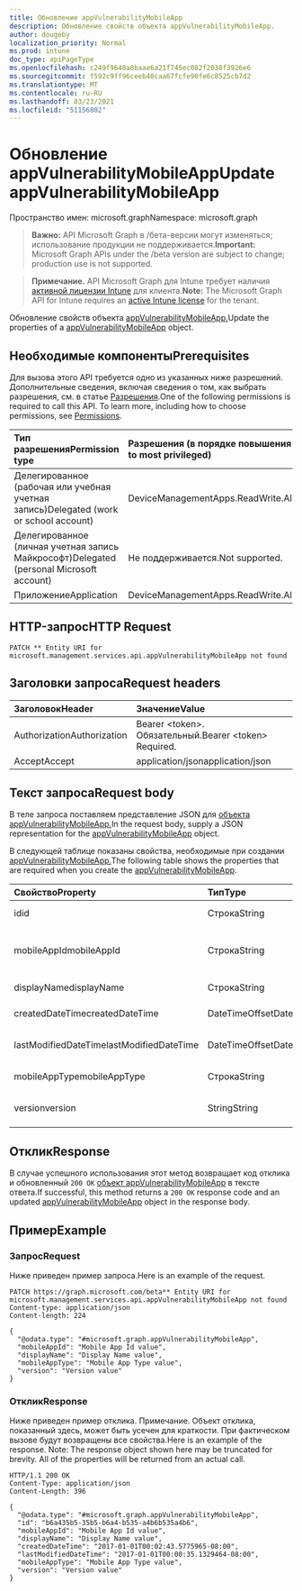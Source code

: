 ```yaml
---
title: Обновление appVulnerabilityMobileApp
description: Обновление свойств объекта appVulnerabilityMobileApp.
author: dougeby
localization_priority: Normal
ms.prod: intune
doc_type: apiPageType
ms.openlocfilehash: c249f9648a8baae6a21f745ec082f2038f3926e6
ms.sourcegitcommit: f592c9ff96ceeb40caa67fcfe90fe6c8525cb7d2
ms.translationtype: MT
ms.contentlocale: ru-RU
ms.lasthandoff: 03/23/2021
ms.locfileid: "51156802"
---
```

# <a name="update-appvulnerabilitymobileapp"></a><span data-ttu-id="4d3bb-103">Обновление appVulnerabilityMobileApp</span><span class="sxs-lookup"><span data-stu-id="4d3bb-103">Update appVulnerabilityMobileApp</span></span>

<span data-ttu-id="4d3bb-104">Пространство имен: microsoft.graph</span><span class="sxs-lookup"><span data-stu-id="4d3bb-104">Namespace: microsoft.graph</span></span>

> <span data-ttu-id="4d3bb-105">**Важно:** API Microsoft Graph в /бета-версии могут изменяться; использование продукции не поддерживается.</span><span class="sxs-lookup"><span data-stu-id="4d3bb-105">**Important:** Microsoft Graph APIs under the /beta version are subject to change; production use is not supported.</span></span>

> <span data-ttu-id="4d3bb-106">**Примечание.** API Microsoft Graph для Intune требует наличия [активной лицензии Intune](https://go.microsoft.com/fwlink/?linkid=839381) для клиента.</span><span class="sxs-lookup"><span data-stu-id="4d3bb-106">**Note:** The Microsoft Graph API for Intune requires an [active Intune license](https://go.microsoft.com/fwlink/?linkid=839381) for the tenant.</span></span>

<span data-ttu-id="4d3bb-107">Обновление свойств объекта [appVulnerabilityMobileApp.](../resources/intune-partnerintegration-appvulnerabilitymobileapp.md)</span><span class="sxs-lookup"><span data-stu-id="4d3bb-107">Update the properties of a [appVulnerabilityMobileApp](../resources/intune-partnerintegration-appvulnerabilitymobileapp.md) object.</span></span>

## <a name="prerequisites"></a><span data-ttu-id="4d3bb-108">Необходимые компоненты</span><span class="sxs-lookup"><span data-stu-id="4d3bb-108">Prerequisites</span></span>
<span data-ttu-id="4d3bb-p101">Для вызова этого API требуется одно из указанных ниже разрешений. Дополнительные сведения, включая сведения о том, как выбрать разрешения, см. в статье [Разрешения](/graph/permissions-reference).</span><span class="sxs-lookup"><span data-stu-id="4d3bb-p101">One of the following permissions is required to call this API. To learn more, including how to choose permissions, see [Permissions](/graph/permissions-reference).</span></span>

|<span data-ttu-id="4d3bb-111">Тип разрешения</span><span class="sxs-lookup"><span data-stu-id="4d3bb-111">Permission type</span></span>|<span data-ttu-id="4d3bb-112">Разрешения (в порядке повышения привилегий)</span><span class="sxs-lookup"><span data-stu-id="4d3bb-112">Permissions (from least to most privileged)</span></span>|
|:---|:---|
|<span data-ttu-id="4d3bb-113">Делегированное (рабочая или учебная учетная запись)</span><span class="sxs-lookup"><span data-stu-id="4d3bb-113">Delegated (work or school account)</span></span>|<span data-ttu-id="4d3bb-114">DeviceManagementApps.ReadWrite.All</span><span class="sxs-lookup"><span data-stu-id="4d3bb-114">DeviceManagementApps.ReadWrite.All</span></span>|
|<span data-ttu-id="4d3bb-115">Делегированное (личная учетная запись Майкрософт)</span><span class="sxs-lookup"><span data-stu-id="4d3bb-115">Delegated (personal Microsoft account)</span></span>|<span data-ttu-id="4d3bb-116">Не поддерживается.</span><span class="sxs-lookup"><span data-stu-id="4d3bb-116">Not supported.</span></span>|
|<span data-ttu-id="4d3bb-117">Приложение</span><span class="sxs-lookup"><span data-stu-id="4d3bb-117">Application</span></span>|<span data-ttu-id="4d3bb-118">DeviceManagementApps.ReadWrite.All</span><span class="sxs-lookup"><span data-stu-id="4d3bb-118">DeviceManagementApps.ReadWrite.All</span></span>|

## <a name="http-request"></a><span data-ttu-id="4d3bb-119">HTTP-запрос</span><span class="sxs-lookup"><span data-stu-id="4d3bb-119">HTTP Request</span></span>
<!-- {
  "blockType": "ignored"
}
-->
``` http
PATCH ** Entity URI for microsoft.management.services.api.appVulnerabilityMobileApp not found
```

## <a name="request-headers"></a><span data-ttu-id="4d3bb-120">Заголовки запроса</span><span class="sxs-lookup"><span data-stu-id="4d3bb-120">Request headers</span></span>
|<span data-ttu-id="4d3bb-121">Заголовок</span><span class="sxs-lookup"><span data-stu-id="4d3bb-121">Header</span></span>|<span data-ttu-id="4d3bb-122">Значение</span><span class="sxs-lookup"><span data-stu-id="4d3bb-122">Value</span></span>|
|:---|:---|
|<span data-ttu-id="4d3bb-123">Authorization</span><span class="sxs-lookup"><span data-stu-id="4d3bb-123">Authorization</span></span>|<span data-ttu-id="4d3bb-124">Bearer &lt;token&gt;. Обязательный.</span><span class="sxs-lookup"><span data-stu-id="4d3bb-124">Bearer &lt;token&gt; Required.</span></span>|
|<span data-ttu-id="4d3bb-125">Accept</span><span class="sxs-lookup"><span data-stu-id="4d3bb-125">Accept</span></span>|<span data-ttu-id="4d3bb-126">application/json</span><span class="sxs-lookup"><span data-stu-id="4d3bb-126">application/json</span></span>|

## <a name="request-body"></a><span data-ttu-id="4d3bb-127">Текст запроса</span><span class="sxs-lookup"><span data-stu-id="4d3bb-127">Request body</span></span>
<span data-ttu-id="4d3bb-128">В теле запроса поставляем представление JSON для [объекта appVulnerabilityMobileApp.](../resources/intune-partnerintegration-appvulnerabilitymobileapp.md)</span><span class="sxs-lookup"><span data-stu-id="4d3bb-128">In the request body, supply a JSON representation for the [appVulnerabilityMobileApp](../resources/intune-partnerintegration-appvulnerabilitymobileapp.md) object.</span></span>

<span data-ttu-id="4d3bb-129">В следующей таблице показаны свойства, необходимые при создании [appVulnerabilityMobileApp.](../resources/intune-partnerintegration-appvulnerabilitymobileapp.md)</span><span class="sxs-lookup"><span data-stu-id="4d3bb-129">The following table shows the properties that are required when you create the [appVulnerabilityMobileApp](../resources/intune-partnerintegration-appvulnerabilitymobileapp.md).</span></span>

|<span data-ttu-id="4d3bb-130">Свойство</span><span class="sxs-lookup"><span data-stu-id="4d3bb-130">Property</span></span>|<span data-ttu-id="4d3bb-131">Тип</span><span class="sxs-lookup"><span data-stu-id="4d3bb-131">Type</span></span>|<span data-ttu-id="4d3bb-132">Описание</span><span class="sxs-lookup"><span data-stu-id="4d3bb-132">Description</span></span>|
|:---|:---|:---|
|<span data-ttu-id="4d3bb-133">id</span><span class="sxs-lookup"><span data-stu-id="4d3bb-133">id</span></span>|<span data-ttu-id="4d3bb-134">Строка</span><span class="sxs-lookup"><span data-stu-id="4d3bb-134">String</span></span>|<span data-ttu-id="4d3bb-135">Ключ сущности.</span><span class="sxs-lookup"><span data-stu-id="4d3bb-135">The entity key.</span></span>|
|<span data-ttu-id="4d3bb-136">mobileAppId</span><span class="sxs-lookup"><span data-stu-id="4d3bb-136">mobileAppId</span></span>|<span data-ttu-id="4d3bb-137">Строка</span><span class="sxs-lookup"><span data-stu-id="4d3bb-137">String</span></span>|<span data-ttu-id="4d3bb-138">ID мобильного приложения Intune.</span><span class="sxs-lookup"><span data-stu-id="4d3bb-138">The Intune mobile app ID.</span></span>|
|<span data-ttu-id="4d3bb-139">displayName</span><span class="sxs-lookup"><span data-stu-id="4d3bb-139">displayName</span></span>|<span data-ttu-id="4d3bb-140">Строка</span><span class="sxs-lookup"><span data-stu-id="4d3bb-140">String</span></span>|<span data-ttu-id="4d3bb-141">Имя устройства.</span><span class="sxs-lookup"><span data-stu-id="4d3bb-141">The device name.</span></span>|
|<span data-ttu-id="4d3bb-142">createdDateTime</span><span class="sxs-lookup"><span data-stu-id="4d3bb-142">createdDateTime</span></span>|<span data-ttu-id="4d3bb-143">DateTimeOffset</span><span class="sxs-lookup"><span data-stu-id="4d3bb-143">DateTimeOffset</span></span>|<span data-ttu-id="4d3bb-144">Дата создания.</span><span class="sxs-lookup"><span data-stu-id="4d3bb-144">The created date.</span></span>|
|<span data-ttu-id="4d3bb-145">lastModifiedDateTime</span><span class="sxs-lookup"><span data-stu-id="4d3bb-145">lastModifiedDateTime</span></span>|<span data-ttu-id="4d3bb-146">DateTimeOffset</span><span class="sxs-lookup"><span data-stu-id="4d3bb-146">DateTimeOffset</span></span>|<span data-ttu-id="4d3bb-147">Дата последнего изменения.</span><span class="sxs-lookup"><span data-stu-id="4d3bb-147">The last modified date.</span></span>|
|<span data-ttu-id="4d3bb-148">mobileAppType</span><span class="sxs-lookup"><span data-stu-id="4d3bb-148">mobileAppType</span></span>|<span data-ttu-id="4d3bb-149">Строка</span><span class="sxs-lookup"><span data-stu-id="4d3bb-149">String</span></span>|<span data-ttu-id="4d3bb-150">Тип приложения.</span><span class="sxs-lookup"><span data-stu-id="4d3bb-150">The app type.</span></span>|
|<span data-ttu-id="4d3bb-151">version</span><span class="sxs-lookup"><span data-stu-id="4d3bb-151">version</span></span>|<span data-ttu-id="4d3bb-152">String</span><span class="sxs-lookup"><span data-stu-id="4d3bb-152">String</span></span>|<span data-ttu-id="4d3bb-153">Версия приложения.</span><span class="sxs-lookup"><span data-stu-id="4d3bb-153">The app version.</span></span>|



## <a name="response"></a><span data-ttu-id="4d3bb-154">Отклик</span><span class="sxs-lookup"><span data-stu-id="4d3bb-154">Response</span></span>
<span data-ttu-id="4d3bb-155">В случае успешного использования этот метод возвращает код отклика и обновленный `200 OK` [объект appVulnerabilityMobileApp](../resources/intune-partnerintegration-appvulnerabilitymobileapp.md) в тексте ответа.</span><span class="sxs-lookup"><span data-stu-id="4d3bb-155">If successful, this method returns a `200 OK` response code and an updated [appVulnerabilityMobileApp](../resources/intune-partnerintegration-appvulnerabilitymobileapp.md) object in the response body.</span></span>

## <a name="example"></a><span data-ttu-id="4d3bb-156">Пример</span><span class="sxs-lookup"><span data-stu-id="4d3bb-156">Example</span></span>

### <a name="request"></a><span data-ttu-id="4d3bb-157">Запрос</span><span class="sxs-lookup"><span data-stu-id="4d3bb-157">Request</span></span>
<span data-ttu-id="4d3bb-158">Ниже приведен пример запроса.</span><span class="sxs-lookup"><span data-stu-id="4d3bb-158">Here is an example of the request.</span></span>
``` http
PATCH https://graph.microsoft.com/beta** Entity URI for microsoft.management.services.api.appVulnerabilityMobileApp not found
Content-type: application/json
Content-length: 224

{
  "@odata.type": "#microsoft.graph.appVulnerabilityMobileApp",
  "mobileAppId": "Mobile App Id value",
  "displayName": "Display Name value",
  "mobileAppType": "Mobile App Type value",
  "version": "Version value"
}
```

### <a name="response"></a><span data-ttu-id="4d3bb-159">Отклик</span><span class="sxs-lookup"><span data-stu-id="4d3bb-159">Response</span></span>
<span data-ttu-id="4d3bb-p102">Ниже приведен пример отклика. Примечание. Объект отклика, показанный здесь, может быть усечен для краткости. При фактическом вызове будут возвращены все свойства.</span><span class="sxs-lookup"><span data-stu-id="4d3bb-p102">Here is an example of the response. Note: The response object shown here may be truncated for brevity. All of the properties will be returned from an actual call.</span></span>
``` http
HTTP/1.1 200 OK
Content-Type: application/json
Content-Length: 396

{
  "@odata.type": "#microsoft.graph.appVulnerabilityMobileApp",
  "id": "b6a435b5-35b5-b6a4-b535-a4b6b535a4b6",
  "mobileAppId": "Mobile App Id value",
  "displayName": "Display Name value",
  "createdDateTime": "2017-01-01T00:02:43.5775965-08:00",
  "lastModifiedDateTime": "2017-01-01T00:00:35.1329464-08:00",
  "mobileAppType": "Mobile App Type value",
  "version": "Version value"
}
```




